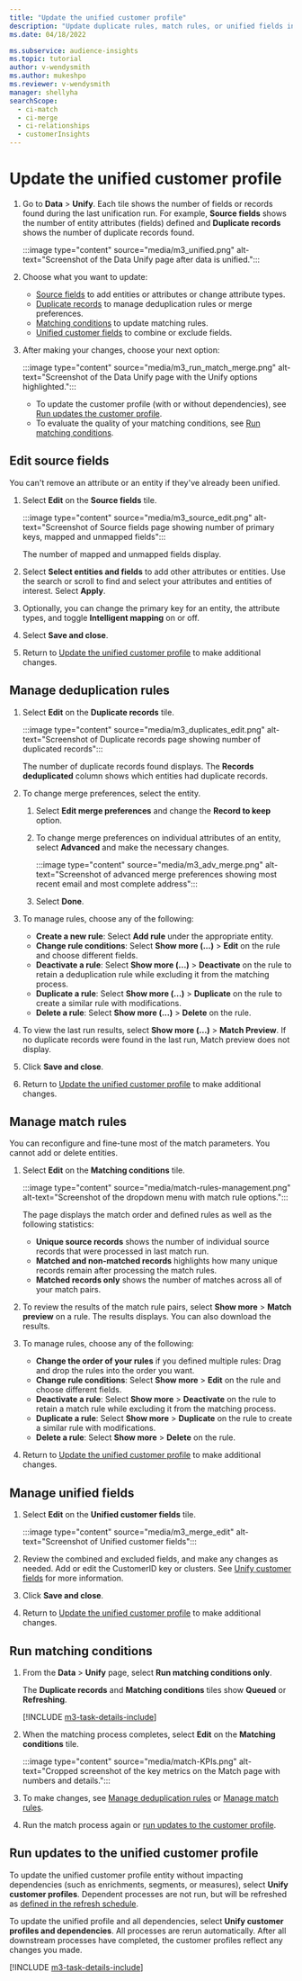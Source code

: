 ```yaml
---
title: "Update the unified customer profile"
description: "Update duplicate rules, match rules, or unified fields in the unified customer profile."
ms.date: 04/18/2022

ms.subservice: audience-insights
ms.topic: tutorial
author: v-wendysmith
ms.author: mukeshpo
ms.reviewer: v-wendysmith
manager: shellyha
searchScope: 
  - ci-match
  - ci-merge
  - ci-relationships
  - customerInsights
---
```


# Update the unified customer profile

1. Go to **Data** > **Unify**. Each tile shows the number of fields or records found during the last unification run. For example, **Source fields** shows the number of entity attributes (fields) defined and **Duplicate records** shows the number of duplicate records found.

   :::image type="content" source="media/m3_unified.png" alt-text="Screenshot of the Data Unify page after data is unified.":::

1. Choose what you want to update:
   - [Source fields](#edit-source-fields) to add entities or attributes or change attribute types.
   - [Duplicate records](#manage-deduplication-rules) to manage deduplication rules or merge preferences.
   - [Matching conditions](#manage-match-rules) to update matching rules.
   - [Unified customer fields](#manage-unified-fields) to combine or exclude fields.

1. After making your changes, choose your next option:

   :::image type="content" source="media/m3_run_match_merge.png" alt-text="Screenshot of the Data Unify page with the Unify options highlighted.":::

   - To update the customer profile (with or without dependencies), see [Run updates the customer profile](#run-updates-to-the-unified-customer-profile).
   - To evaluate the quality of your matching conditions, see [Run matching conditions](#run-matching-conditions).

## Edit source fields

You can't remove an attribute or an entity if they've already been unified.

1. Select **Edit** on the **Source fields** tile.

   :::image type="content" source="media/m3_source_edit.png" alt-text="Screenshot of Source fields page showing number of primary keys, mapped and unmapped fields":::

   The number of mapped and unmapped fields display.

1. Select **Select entities and fields** to add other attributes or entities. Use the search or scroll to find and select your attributes and entities of interest. Select **Apply**.

1. Optionally, you can change the primary key for an entity, the attribute types, and toggle **Intelligent mapping** on or off.

1. Select **Save and close**.

1. Return to [Update the unified customer profile](#update-the-unified-customer-profile) to make additional changes.

## Manage deduplication rules

1. Select **Edit** on the **Duplicate records** tile.

   :::image type="content" source="media/m3_duplicates_edit.png" alt-text="Screenshot of Duplicate records page showing number of duplicated records":::

   The number of duplicate records found displays. The **Records deduplicated** column shows which entities had duplicate records.

1. To change merge preferences, select the entity.
   1. Select **Edit merge preferences** and change the **Record to keep** option.
   1. To change merge preferences on individual attributes of an entity, select **Advanced** and make the necessary changes.

      :::image type="content" source="media/m3_adv_merge.png" alt-text="Screenshot of advanced merge preferences showing most recent email and most complete address":::

   1. Select **Done**.

1. To manage rules, choose any of the following:
   - **Create a new rule**: Select **Add rule** under the appropriate entity.
   - **Change rule conditions**: Select **Show more (...)** > **Edit** on the rule and choose different fields.
   - **Deactivate a rule**: Select **Show more (...)** > **Deactivate** on the rule to retain a deduplication rule while excluding it from the matching process.
   - **Duplicate a rule**: Select **Show more (...)** > **Duplicate** on the rule to create a similar rule with modifications.
   - **Delete a rule**: Select **Show more (...)** > **Delete** on the rule.

1. To view the last run results, select **Show more (...)** > **Match Preview**. If no duplicate records were found in the last run, Match preview does not display.

1. Click **Save and close**.

1. Return to [Update the unified customer profile](#update-the-unified-customer-profile) to make additional changes.

## Manage match rules

You can reconfigure and fine-tune most of the match parameters. You cannot add or delete entities.

1. Select **Edit** on the **Matching conditions** tile.

   :::image type="content" source="media/match-rules-management.png" alt-text="Screenshot of the dropdown menu with match rule options.":::

   The page displays the match order and defined rules as well as the following statistics:
   - **Unique source records** shows the number of individual source records that were processed in last match run.
   - **Matched and non-matched records** highlights how many unique records remain after processing the match rules.
   - **Matched records only** shows the number of matches across all of your match pairs.

1. To review the results of the match rule pairs, select **Show more** > **Match preview** on a rule. The results displays. You can also download the results.

1. To manage rules, choose any of the following:
   - **Change the order of your rules** if you defined multiple rules: Drag and drop the rules into the order you want.
   - **Change rule conditions**: Select **Show more** > **Edit** on the rule and choose different fields.
   - **Deactivate a rule**: Select **Show more** > **Deactivate** on the rule to retain a match rule while excluding it from the matching process.
   - **Duplicate a rule**: Select **Show more** > **Duplicate** on the rule to create a similar rule with modifications.
   - **Delete a rule**: Select **Show more** > **Delete** on the rule.

1. Return to [Update the unified customer profile](#update-the-unified-customer-profile) to make additional changes.

## Manage unified fields

1. Select **Edit** on the **Unified customer fields** tile.

    :::image type="content" source="media/m3_merge_edit" alt-text="Screenshot of Unified customer fields":::

1. Review the combined and excluded fields, and make any changes as needed. Add or edit the CustomerID key or clusters. See [Unify customer fields](merge-entities.md) for more information.

1. Click **Save and close**.

1. Return to [Update the unified customer profile](#update-the-unified-customer-profile) to make additional changes.

## Run matching conditions

1. From the **Data** > **Unify** page, select **Run matching conditions only**.

   The **Duplicate records** and **Matching conditions** tiles show **Queued** or **Refreshing**.

   [!INCLUDE [m3-task-details-include](../includes/m3-task-details.md)]

1. When the matching process completes, select **Edit** on the **Matching conditions** tile.

   :::image type="content" source="media/match-KPIs.png" alt-text="Cropped screenshot of the key metrics on the Match page with numbers and details.":::

1. To make changes, see [Manage deduplication rules](#manage-deduplication-rules) or [Manage match rules](#manage-match-rules).

1. Run the match process again or [run updates to the customer profile](#run-updates-to-the-unified-customer-profile).

## Run updates to the unified customer profile

To update the unified customer profile entity without impacting dependencies (such as enrichments, segments, or measures), select **Unify customer profiles**. Dependent processes are not run, but will be refreshed as [defined in the refresh schedule](system.md#schedule-tab).

To update the unified profile and all dependencies, select **Unify customer profiles and dependencies**. All processes are rerun automatically. After all downstream processes have completed, the customer profiles reflect any changes you made.

[!INCLUDE [m3-task-details-include](../includes/m3-task-details.md)]
